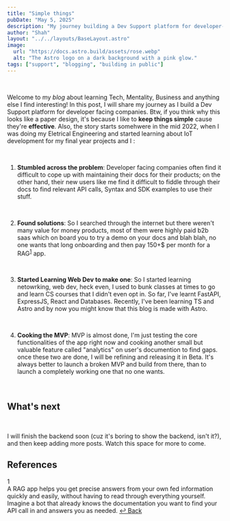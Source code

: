 ```yaml
---
title: "Simple things"
pubDate: "May 5, 2025"
description: "My journey building a Dev Support platform for developer-facing companies, from stumbling across the problem to cooking up an MVP solution."
author: "Shah"
layout: "../../layouts/BaseLayout.astro"
image:
  url: "https://docs.astro.build/assets/rose.webp"
  alt: "The Astro logo on a dark background with a pink glow."
tags: ["support", "blogging", "building in public"]
---
```


<br>

Welcome to my _blog_ about learning Tech, Mentality, Business and anything else I find interesting! In this post, I will share my journey as I build a Dev Support platform for developer facing companies. Btw, if you think why this looks like a paper design, it's because I like to <strong>keep things simple</strong> cause they're <strong>effective</strong>. Also, the story starts somehwere in the mid 2022, when I was doing my Eletrical Engineering and started learning about IoT development for my final year projects and I :

<br>

1. **Stumbled across the problem**: Developer facing companies often find it difficult to cope up with maintaining their docs for their products; on the other hand, their new users like me find it difficult to fiddle through their docs to find relevant API calls, Syntax and SDK examples to use their stuff.

<br>

2. **Found solutions**: So I searched through the internet but there weren't many value for money products, most of them were highly paid b2b saas which on board you to try a demo on your docs and blah blah, no one wants that long onboarding and then pay 150+$ per month for a RAG<sup id="ref-1"><a href="#fn-1" aria-label="Footnote 1">1</a></sup> app.

<br>

3. **Started Learning Web Dev to make one**: So I started learning netowrking, web dev, heck even, I used to bunk classes at times to go and learn CS courses that I didn't even opt in. So far, I've learnt FastAPI, ExpressJS, React and Databases. Recently, I've been learning TS and Astro and by now you might know that this blog is made with Astro.

<br>

4. **Cooking the MVP**: MVP is almost done, I'm just testing the core functionalities of the app right now and cooking another small but valuable feature called "analytics" on user's documention to find gaps. once these two are done, I will be refining and releasing it in Beta. It's always better to launch a broken MVP and build from there, than to launch a completely working one that no one wants.

<br>

## What's next

<br>

I will finish the backend soon (cuz it's boring to show the backend, isn't it?), and then keep adding more posts. Watch this space for more to come.

<div class="mt-12 pt-8 border-t border-neutral-200">
  <h2 class="text-lg font-semibold mb-6 text-neutral-900">References</h2>
  <div class="space-y-4">
    <div id="fn-1" class="text-sm leading-relaxed">
      <span class="inline-flex items-center justify-center w-6 h-6 bg-neutral-100 text-neutral-600 rounded-full text-xs font-medium mr-3 flex-shrink-0">1</span>
      <div class="inline">
        <span class="text-neutral-700">
          A RAG app helps you get precise answers from your own fed information quickly and easily, without having to read through everything yourself. Imagine a bot that already knows the documentation you want to find your API call in and answers you as needed.
        </span>
        <a href="#ref-1" class="ml-2 text-sky-600 hover:text-sky-800 text-xs font-medium transition-colors" aria-label="Back to content">
          ↩ Back
        </a>
      </div>
    </div>
    <!-- Add more reference items here as needed -->
  </div>
</div>
